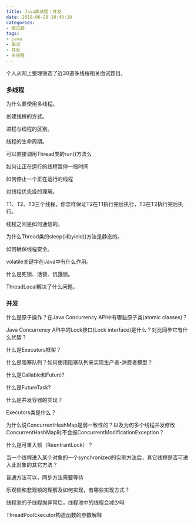 ```yaml
---
title: Java面试题：并发
date: 2018-06-28 10:40:10
categories:
- 面试题
tags:
- java
- 面试
- 并发
- 多线程
---
```


  个人从网上整理筛选了近30道多线程相关面试题目。
  
### 多线程

  为什么要使用多线程。
  
  创建线程的方式。
  
  进程与线程的区别。
  
  线程的生命周期。
  
  可以直接调用Thread类的run()方法么
  
  如何让正在运行的线程暂停一段时间
  
  如何停止一个正在运行的线程
  
  对线程优先级的理解。
  
  T1、T2、T3三个线程，你怎样保证T2在T1执行完后执行，T3在T2执行完后执行。
  
  线程之间是如何通信的。
  
  为什么Thread类的sleep()和yield()方法是静态的。
  
  如何确保线程安全。
  
  volatile关键字在Java中有什么作用。
  
  什么是死锁、活锁、饥饿锁。
  
  ThreadLocal解决了什么问题。

### 并发

  什么是原子操作？在Java Concurrency API中有哪些原子类(atomic classes)？

  Java Concurrency API中的Lock接口(Lock interface)是什么？对比同步它有什么优势？
  
  什么是Executors框架？

  什么是阻塞队列？如何使用阻塞队列来实现生产者-消费者模型？
  
  什么是Callable和Future?
  
  什么是FutureTask?
  
  什么是并发容器的实现？
  
  Executors类是什么？
  
  为什么说ConcurrentHashMap是弱一致性的？以及为何多个线程并发修改ConcurrentHashMap时不会报ConcurrentModificationException？
  
  什么是可重入锁（ReentrantLock）？
  
  当一个线程进入某个对象的一个synchronized的实例方法后，其它线程是否可进入此对象的其它方法？

  普通方法可以，同步方法需要等待
  
  乐观锁和悲观锁的理解及如何实现，有哪些实现方式？
  
  线程池的子线程抛异常后，线程池中的线程会减少吗
  
  ThreadPoolExecutor构造函数的参数解释